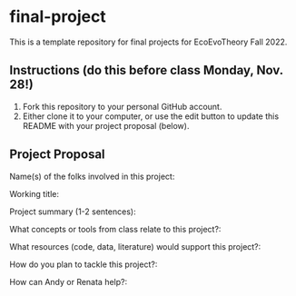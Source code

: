 # final-project


This is a template repository for final projects for EcoEvoTheory Fall 2022.


## Instructions (do this before class Monday, Nov. 28!)

1. Fork this repository to your personal GitHub account.
2. Either clone it to your computer, or use the edit button to update this README with your project proposal (below).

## Project Proposal

Name(s) of the folks involved in this project:

Working title:

Project summary (1-2 sentences):

What concepts or tools from class relate to this project?:

What resources (code, data, literature) would support this project?:

How do you plan to tackle this project?:

How can Andy or Renata help?: